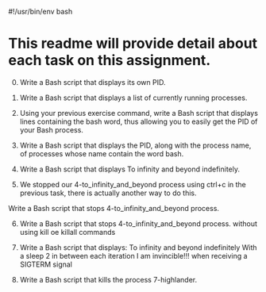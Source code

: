 #!/usr/bin/env bash
# This readme will provide detail about each task on this assignment.

0. Write a Bash script that displays its own PID.

1. Write a Bash script that displays a list of currently running processes.

2. Using your previous exercise command, write a Bash script that displays lines containing the bash word, thus allowing you to easily get the PID of your Bash process.

3. Write a Bash script that displays the PID, along with the process name, of processes whose name contain the word bash.

4. Write a Bash script that displays To infinity and beyond indefinitely.

5. We stopped our 4-to_infinity_and_beyond process using ctrl+c in the previous task, there is actually another way to do this.

Write a Bash script that stops 4-to_infinity_and_beyond process.

6. Write a Bash script that stops 4-to_infinity_and_beyond process. without using kill oe killall commands

7. Write a Bash script that displays:
To infinity and beyond indefinitely
With a sleep 2 in between each iteration
I am invincible!!! when receiving a SIGTERM signal

8. Write a Bash script that kills the process 7-highlander.
